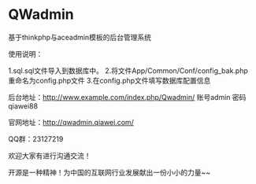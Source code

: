 
# QWadmin
基于thinkphp与aceadmin模板的后台管理系统

使用说明：

1.sql.sql文件导入到数据库中。
2.将文件App/Common/Conf/config_bak.php 重命名为config.php文件
3.在config.php文件填写数据库配置信息

后台地址：http://www.example.com/index.php/Qwadmin/   账号admin  密码 qiawei88


官网地址：http://qwadmin.qiawei.com/

QQ群：23127219

欢迎大家有进行沟通交流！

开源是一种精神！为中国的互联网行业发展献出一份小小的力量~~